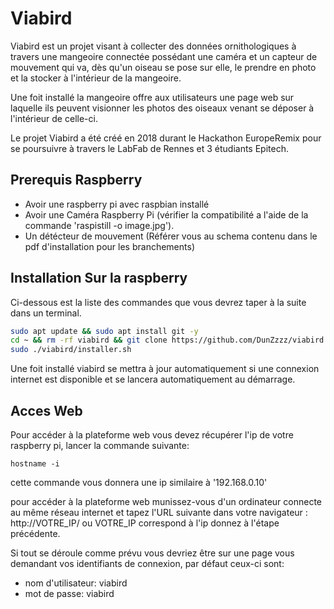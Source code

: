 # Viabird

Viabird est un projet visant à collecter des données ornithologiques à travers une mangeoire connectée possédant une caméra et un capteur de mouvement qui va, dès qu'un oiseau se pose sur elle,
le prendre en photo et la stocker à l'intérieur de la mangeoire.

Une foit installé la mangeoire offre aux utilisateurs une page web sur laquelle ils peuvent visionner les photos des oiseaux venant se déposer à l'intérieur de celle-ci.

Le projet Viabird a été créé en 2018 durant le Hackathon EuropeRemix pour se poursuivre à travers le LabFab de Rennes et 3 étudiants Epitech.

## Prerequis Raspberry

 - Avoir une raspberry pi avec raspbian installé
 - Avoir une Caméra Raspberry Pi (vérifier la compatibilité a l'aide de la commande 'raspistill -o image.jpg').
 - Un détécteur de mouvement (Référer vous au schema contenu dans le pdf d'installation pour les branchements)

## Installation Sur la raspberry

Ci-dessous est la liste des commandes que vous devrez taper à la suite dans un terminal.
```bash
sudo apt update && sudo apt install git -y
cd ~ && rm -rf viabird && git clone https://github.com/DunZzzz/viabird.git
sudo ./viabird/installer.sh
```

Une foit installé viabird se mettra à jour automatiquement si une connexion internet est disponible et se lancera automatiquement au démarrage.

## Acces Web

Pour accéder à la plateforme web vous devez récupérer l'ip de votre raspberry pi, lancer la commande suivante:
```
hostname -i
```
cette commande vous donnera une ip similaire à '192.168.0.10'

pour accéder à la plateforme web munissez-vous d'un ordinateur connecte au même réseau internet et tapez l'URL suivante dans votre navigateur : http://VOTRE_IP/ ou VOTRE_IP correspond à l'ip donnez à l'étape précédente.

Si tout se déroule comme prévu vous devriez être sur une page vous demandant vos identifiants de connexion, par défaut ceux-ci sont:
 - nom d'utilisateur: viabird
 - mot de passe: viabird
